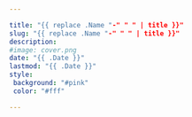 ```yaml
---

title: "{{ replace .Name "-" " " | title }}"
slug: "{{ replace .Name "-" " " | title }}"
description:
#image: cover.png
date: "{{ .Date }}"
lastmod: "{{ .Date }}"
style:
 background: "#pink"
 color: "#fff"

---
```

